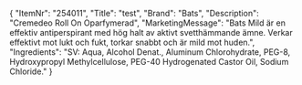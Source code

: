{
  "ItemNr": "254011",
  "Title": "test",
  "Brand": "Bats",
  "Description": "Cremedeo Roll On Oparfymerad",
  "MarketingMessage": "Bats Mild är en effektiv antiperspirant med hög halt av aktivt svetthämmande ämne. Verkar effektivt mot lukt och fukt, torkar snabbt och är mild mot huden.",
  "Ingredients": "SV: Aqua, Alcohol Denat., Aluminum Chlorohydrate, PEG-8, Hydroxypropyl Methylcellulose, PEG-40 Hydrogenated Castor Oil, Sodium Chloride."
}